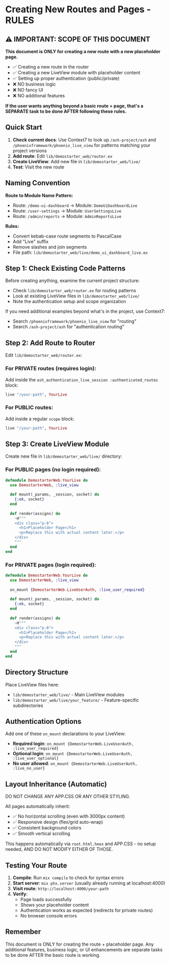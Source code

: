 # Creating New Routes and Pages - RULES

## ⚠️ IMPORTANT: SCOPE OF THIS DOCUMENT

**This document is ONLY for creating a new route with a new placeholder page.**

- ✅ Creating a new route in the router
- ✅ Creating a new LiveView module with placeholder content
- ✅ Setting up proper authentication (public/private)
- ❌ NO business logic
- ❌ NO fancy UI  
- ❌ NO additional features

**If the user wants anything beyond a basic route + page, that's a SEPARATE task to be done AFTER following these rules.**

## Quick Start

1. **Check current docs**: Use Context7 to look up `/ash-project/ash` and `/phoenixframework/phoenix_live_view` for patterns matching your project versions
2. **Add route**: Edit `lib/demostarter_web/router.ex`
3. **Create LiveView**: Add new file in `lib/demostarter_web/live/`
4. **Test**: Visit the new route

## Naming Convention

**Route to Module Name Pattern:**
- Route: `/demo-ui-dashboard` → Module: `DemoUiDashboardLive`  
- Route: `/user-settings` → Module: `UserSettingsLive`
- Route: `/admin/reports` → Module: `AdminReportsLive`

**Rules:**
- Convert kebab-case route segments to PascalCase
- Add "Live" suffix
- Remove slashes and join segments
- File path: `lib/demostarter_web/live/demo_ui_dashboard_live.ex`

## Step 1: Check Existing Code Patterns

Before creating anything, examine the current project structure:
- Check `lib/demostarter_web/router.ex` for routing patterns
- Look at existing LiveView files in `lib/demostarter_web/live/`
- Note the authentication setup and scope organization

If you need additional examples beyond what's in the project, use Context7:
- Search `/phoenixframework/phoenix_live_view` for "routing" 
- Search `/ash-project/ash` for "authentication routing"

## Step 2: Add Route to Router

Edit `lib/demostarter_web/router.ex`:

### For PRIVATE routes (requires login):
Add inside the `ash_authentication_live_session :authenticated_routes` block:
```elixir
live "/your-path", YourLive
```

### For PUBLIC routes:
Add inside a regular `scope` block:
```elixir
live "/your-path", YourLive
```

## Step 3: Create LiveView Module

Create new file in `lib/demostarter_web/live/` directory:

### For PUBLIC pages (no login required):
```elixir
defmodule DemostarterWeb.YourLive do
  use DemostarterWeb, :live_view
  
  def mount(_params, _session, socket) do
    {:ok, socket}
  end
  
  def render(assigns) do
    ~H"""
    <div class="p-8">
      <h1>Placeholder Page</h1>
      <p>Replace this with actual content later.</p>
    </div>
    """
  end
end
```

### For PRIVATE pages (login required):
```elixir
defmodule DemostarterWeb.YourLive do
  use DemostarterWeb, :live_view
  
  on_mount {DemostarterWeb.LiveUserAuth, :live_user_required}
  
  def mount(_params, _session, socket) do
    {:ok, socket}
  end
  
  def render(assigns) do
    ~H"""
    <div class="p-8">
      <h1>Placeholder Page</h1>
      <p>Replace this with actual content later.</p>
    </div>
    """
  end
end
```

## Directory Structure

Place LiveView files here:
- `lib/demostarter_web/live/` - Main LiveView modules
- `lib/demostarter_web/live/your_feature/` - Feature-specific subdirectories

## Authentication Options

Add one of these `on_mount` declarations to your LiveView:

- **Required login**: `on_mount {DemostarterWeb.LiveUserAuth, :live_user_required}`
- **Optional login**: `on_mount {DemostarterWeb.LiveUserAuth, :live_user_optional}`
- **No user allowed**: `on_mount {DemostarterWeb.LiveUserAuth, :live_no_user}`

## Layout Inheritance (Automatic)

DO NOT CHANGE ANY APP.CSS OR ANY OTHER STYLING.

All pages automatically inherit:
- ✅ No horizontal scrolling (even with 3000px content)
- ✅ Responsive design (flex/grid auto-wrap)
- ✅ Consistent background colors
- ✅ Smooth vertical scrolling

This happens automatically via `root.html.heex` and APP.CSS - no setup needed, AND DO NOT MODIFY EITHER OF THOSE.

## Testing Your Route

1. **Compile**: Run `mix compile` to check for syntax errors
2. **Start server**: `mix phx.server` (usually already running at localhost:4000)
3. **Visit route**: `http://localhost:4000/your-path`
4. **Verify**: 
   - Page loads successfully
   - Shows your placeholder content
   - Authentication works as expected (redirects for private routes)
   - No browser console errors

## Remember

This document is ONLY for creating the route + placeholder page. Any additional features, business logic, or UI enhancements are separate tasks to be done AFTER the basic route is working.